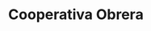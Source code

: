 ---
title: "Cooperativa Obrera"
url: /san-martin-de-los-andes/cooperativa-obrera/
shop: comodidad
---